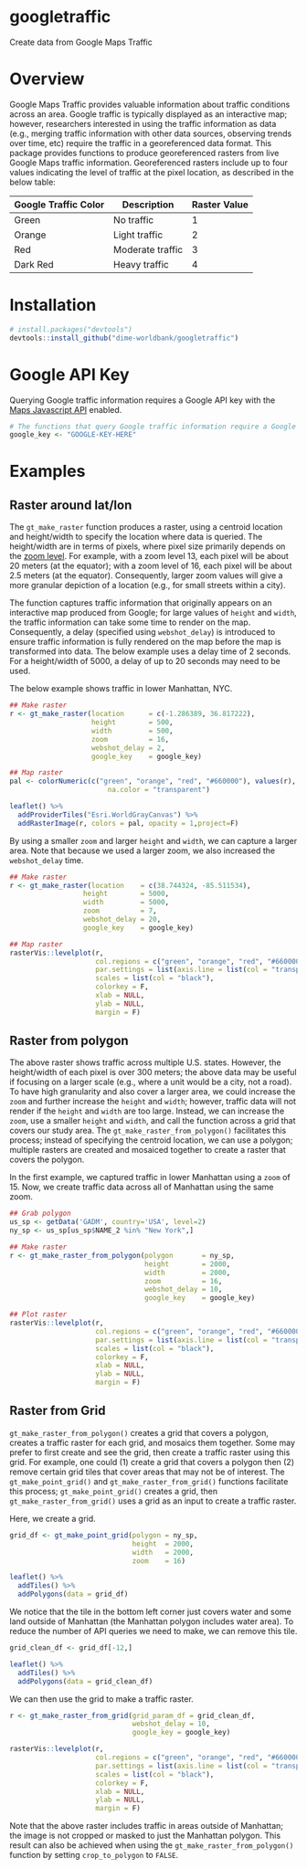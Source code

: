 # googletraffic
Create data from Google Maps Traffic

# Overview

Google Maps Traffic provides valuable information about traffic conditions across an area. Google traffic is typically displayed as an interactive map; however, researchers interested in using the traffic information as data (e.g., merging traffic information with other data sources, observing trends over time, etc) require the traffic in a georeferenced data format. This package provides functions to produce georeferenced rasters from live Google Maps traffic information. Georeferenced rasters include up to four values indicating the level of traffic at the pixel location, as described in the below table:

| Google Traffic Color | Description | Raster Value |
| -------------------- | ----------- | ------------ |
| Green                | No traffic       | 1       |
| Orange               | Light traffic    | 2       |
| Red                  | Moderate traffic | 3       |
| Dark Red             | Heavy traffic    | 4       |

# Installation

```r  
# install.packages("devtools")
devtools::install_github("dime-worldbank/googletraffic")
```

# Google API Key

Querying Google traffic information requires a Google API key with the [Maps Javascript API](https://developers.google.com/maps/documentation/javascript/overview) enabled.

```r
# The functions that query Google traffic information require a Google API key.
google_key <- "GOOGLE-KEY-HERE"
```

# Examples

## Raster around lat/lon

The `gt_make_raster` function produces a raster, using a centroid location and height/width to specify the location where data is queried. The height/width are in terms of pixels, where pixel size primarily depends on the [zoom level](https://wiki.openstreetmap.org/wiki/Zoom_levels). For example, with a zoom level 13, each pixel will be about 20 meters (at the equator); with a zoom level of 16, each pixel will be about 2.5 meters (at the equator). Consequently, larger zoom values will give a more granular depiction of a location (e.g., for small streets within a city).

The function captures traffic information that originally appears on an interactive map produced from Google; for large values of `height` and `width`, the traffic information can take some time to render on the map. Consequently, a delay (specified using `webshot_delay`) is introduced to ensure traffic information is fully rendered on the map before the map is transformed into data. The below example uses a delay time of 2 seconds. For a height/width of 5000, a delay of up to 20 seconds may need to be used.

The below example shows traffic in lower Manhattan, NYC.
```r  
## Make raster
r <- gt_make_raster(location      = c(-1.286389, 36.817222),
                    height        = 500,
                    width         = 500,
                    zoom          = 16,
                    webshot_delay = 2,
                    google_key    = google_key)

## Map raster
pal <- colorNumeric(c("green", "orange", "red", "#660000"), values(r),
                        na.color = "transparent")

leaflet() %>%
  addProviderTiles("Esri.WorldGrayCanvas") %>%
  addRasterImage(r, colors = pal, opacity = 1,project=F)

```

<p align="center">
<images src="images/nyc_small.png" width="550">
</p>

By using a smaller `zoom` and larger `height` and `width`, we can capture a larger area. Note that because we used a larger zoom, we also increased the `webshot_delay` time.
```r  
## Make raster
r <- gt_make_raster(location    = c(38.744324, -85.511534),
                  height        = 5000,
                  width         = 5000,
                  zoom          = 7,
                  webshot_delay = 20,
                  google_key    = google_key)

## Map raster
rasterVis::levelplot(r,
                     col.regions = c("green", "orange", "red", "#660000"),
                     par.settings = list(axis.line = list(col = "transparent")),
                     scales = list(col = "black"),
                     colorkey = F,
                     xlab = NULL,
                     ylab = NULL,
                     margin = F)
```

<p align="center">
<images src="images/usa.png" width="550">
</p>

## Raster from polygon

The above raster shows traffic across multiple U.S. states. However, the height/width of each pixel is over 300 meters; the above data may be useful if focusing on a larger scale (e.g., where a unit would be a city, not a road). To have high granularity and also cover a larger area, we could increase the `zoom` and further increase the `height` and `width`; however, traffic data will not render if the `height` and `width` are too large. Instead, we can increase the `zoom`, use a smaller `height` and `width`, and call the function across a grid that covers our study area. The `gt_make_raster_from_polygon()` facilitates this process; instead of specifying the centroid location, we can use a polygon; multiple rasters are created and mosaiced together to create a raster that covers the polygon.

In the first example, we captured traffic in lower Manhattan using a `zoom` of 15. Now, we create traffic data across all of Manhattan using the same zoom.

```r  
## Grab polygon
us_sp <- getData('GADM', country='USA', level=2)
ny_sp <- us_sp[us_sp$NAME_2 %in% "New York",]

## Make raster
r <- gt_make_raster_from_polygon(polygon       = ny_sp,
                                 height        = 2000,
                                 width         = 2000,
                                 zoom          = 16,
                                 webshot_delay = 10,
                                 google_key    = google_key)

## Plot raster
rasterVis::levelplot(r,
                     col.regions = c("green", "orange", "red", "#660000"),
                     par.settings = list(axis.line = list(col = "transparent")),
                     scales = list(col = "black"),
                     colorkey = F,
                     xlab = NULL,
                     ylab = NULL,
                     margin = F)
```

<p align="center">
<images src="images/nyc_large.png" width="550">
</p>

## Raster from Grid

`gt_make_raster_from_polygon()` creates a grid that covers a polygon, creates a traffic raster for each grid, and mosaics them together. Some may prefer to first create and see the grid, then create a traffic raster using this grid. For example, one could (1) create a grid that covers a polygon then (2) remove certain grid tiles that cover areas that may not be of interest. The `gt_make_point_grid()` and `gt_make_raster_from_grid()` functions facilitate this process; `gt_make_point_grid()` creates a grid, then `gt_make_raster_from_grid()` uses a grid as an input to create a traffic raster.

Here, we create a grid.
```r
grid_df <- gt_make_point_grid(polygon = ny_sp,
                              height  = 2000,
                              width   = 2000,
                              zoom    = 16)

leaflet() %>%
  addTiles() %>%
  addPolygons(data = grid_df)
```

<p align="center">
<images src="images/nyc_grid.jpeg" width="550">
</p>

We notice that the tile in the bottom left corner just covers water and some land outside of Manhattan (the Manhattan polygon includes water area). To reduce the number of API queries we need to make, we can remove this tile.

```r
grid_clean_df <- grid_df[-12,]

leaflet() %>%
  addTiles() %>%
  addPolygons(data = grid_clean_df)
```

<p align="center">
<images src="images/nyc_grid_clean.jpeg" width="550">
</p>

We can then use the grid to make a traffic raster.
```r
r <- gt_make_raster_from_grid(grid_param_df = grid_clean_df,
                              webshot_delay = 10,
                              google_key = google_key)

rasterVis::levelplot(r,
                     col.regions = c("green", "orange", "red", "#660000"),
                     par.settings = list(axis.line = list(col = "transparent")),
                     scales = list(col = "black"),
                     colorkey = F,
                     xlab = NULL,
                     ylab = NULL,
                     margin = F)
```

<p align="center">
<images src="images/nyc_large_from_grid.png" width="550">
</p>

Note that the above raster includes traffic in areas outside of Manhattan; the image is not cropped or masked to just the Manhattan polygon. This result can also be achieved when using the `gt_make_raster_from_polygon()` function by setting `crop_to_polygon` to `FALSE`.
